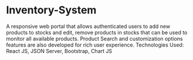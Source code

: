 # Inventory-System
A responsive web portal that allows authenticated users to add new products to stocks and edit, remove products in stocks that can be used to monitor all available products. Product Search and customization options features are also developed for rich user experience. 
Technologies Used: React JS, JSON Server, Bootstrap, Chart JS
